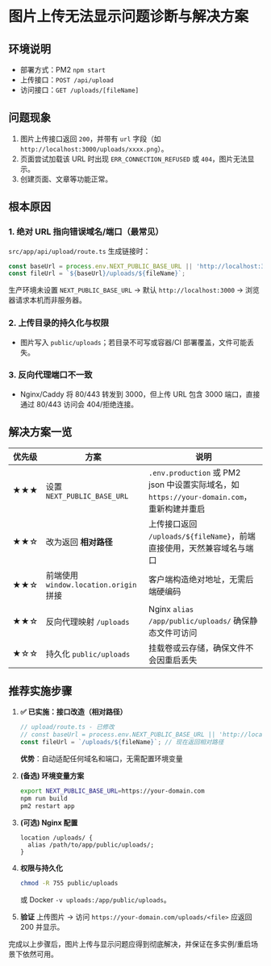 # 图片上传无法显示问题诊断与解决方案

## 环境说明
- 部署方式：PM2 `npm start`
- 上传接口：`POST /api/upload`
- 访问接口：`GET /uploads/[fileName]`

## 问题现象
1. 图片上传接口返回 `200`，并带有 `url` 字段（如 `http://localhost:3000/uploads/xxxx.png`）。
2. 页面尝试加载该 URL 时出现 `ERR_CONNECTION_REFUSED` 或 `404`，图片无法显示。
3. 创建页面、文章等功能正常。

## 根本原因
### 1. 绝对 URL 指向错误域名/端口（最常见）
`src/app/api/upload/route.ts` 生成链接时：
```ts
const baseUrl = process.env.NEXT_PUBLIC_BASE_URL || 'http://localhost:3000';
const fileUrl = `${baseUrl}/uploads/${fileName}`;
```
生产环境未设置 `NEXT_PUBLIC_BASE_URL` → 默认 `http://localhost:3000` → 浏览器请求本机而非服务器。

### 2. 上传目录的持久化与权限
- 图片写入 `public/uploads`；若目录不可写或容器/CI 部署覆盖，文件可能丢失。

### 3. 反向代理端口不一致
- Nginx/Caddy 将 80/443 转发到 3000，但上传 URL 包含 3000 端口，直接通过 80/443 访问会 404/拒绝连接。

## 解决方案一览
| 优先级 | 方案 | 说明 |
| ------ | ---- | ---- |
| ★★★ | 设置 `NEXT_PUBLIC_BASE_URL` | `.env.production` 或 PM2 json 中设置实际域名，如 `https://your-domain.com`，重新构建并重启 |
| ★★☆ | 改为返回 **相对路径** | 上传接口返回 `/uploads/${fileName}`，前端直接使用，天然兼容域名与端口 |
| ★★☆ | 前端使用 `window.location.origin` 拼接 | 客户端构造绝对地址，无需后端硬编码 |
| ★★☆ | 反向代理映射 `/uploads` | Nginx `alias /app/public/uploads/` 确保静态文件可访问 |
| ★☆☆ | 持久化 `public/uploads` | 挂载卷或云存储，确保文件不会因重启丢失 |

## 推荐实施步骤
1. **✅ 已实施：接口改造（相对路径）**
   ```ts
   // upload/route.ts - 已修改
   // const baseUrl = process.env.NEXT_PUBLIC_BASE_URL || 'http://localhost:3000'; (已删除)
   const fileUrl = `/uploads/${fileName}`; // 现在返回相对路径
   ```
   **优势**：自动适配任何域名和端口，无需配置环境变量

2. **(备选) 环境变量方案**
   ```bash
   export NEXT_PUBLIC_BASE_URL=https://your-domain.com
   npm run build
   pm2 restart app
   ```
3. **(可选) Nginx 配置**
   ```nginx
   location /uploads/ {
     alias /path/to/app/public/uploads/;
   }
   ```
4. **权限与持久化**
   ```bash
   chmod -R 755 public/uploads
   ```
   或 Docker `-v uploads:/app/public/uploads`。
5. **验证**
   上传图片 → 访问 `https://your-domain.com/uploads/<file>` 应返回 200 并显示。

完成以上步骤后，图片上传与显示问题应得到彻底解决，并保证在多实例/重启场景下依然可用。